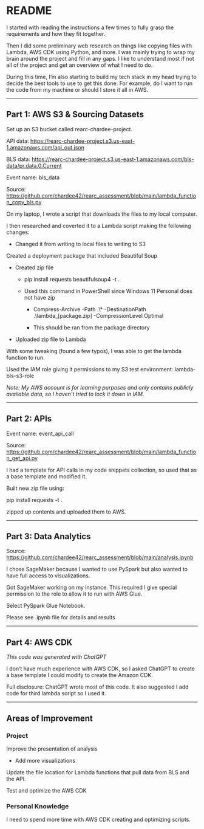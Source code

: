 
# README

I started with reading the instructions a few times to fully grasp the requirements and how they fit together. 

Then I did some preliminary web research on things like copying files with Lambda, AWS CDK using Python, and more. 
I was mainly trying to wrap my brain around the project and fill in any gaps. I like to understand most if not all of the project and get an overview of what I need to do.

During this time, I’m also starting to build my tech stack in my head trying to decide the best tools to use to get this done. For example, do I want to run the code from my machine or should I store it all in AWS.

***

## Part 1: AWS S3 & Sourcing Datasets

Set up an S3 bucket called rearc-chardee-project.

API data:
https://rearc-chardee-project.s3.us-east-1.amazonaws.com/api_out.json

BLS data:
https://rearc-chardee-project.s3.us-east-1.amazonaws.com/bls-data/pr.data.0.Current


Event name: bls_data

Source: https://github.com/chardee42/rearc_assessment/blob/main/lambda_function_copy_bls.py

On my laptop, I wrote a script that downloads the files to my local computer.

I then researched and coverted it to a Lambda script making the following changes:

- Changed it from writing to local files to writing to S3



Created a deployment package that included Beautiful Soup

- Created zip file

   - pip install requests beautifulsoup4 -t .

   - Used this command in PowerShell since Windows 11 Personal does not have zip

      - Compress-Archive -Path .\\\* -DestinationPath .\\lambda\_[package.zip] -CompressionLevel Optimal

      - This should be ran from the package directory

- Uploaded zip file to Lambda



With some tweaking (found a few typos), I was able to get the lambda function to run.

Used the IAM role giving it permissions to my S3 test environment: lambda-bls-s3-role



*Note: My AWS account is for learning purposes and only contains publicly available data, so I haven’t tried to lock it down in IAM.*


***


## Part 2: APIs
Event name: event_api_call

Source: https://github.com/chardee42/rearc_assessment/blob/main/lambda_function_get_api.py

I had a template for API calls in my code snippets collection, so used that as a base template and modified it.



Built new zip file using:

pip install requests -t .

zipped up contents and uploaded them to AWS.



***


## Part 3: Data Analytics

Source: https://github.com/chardee42/rearc_assessment/blob/main/analysis.ipynb

I chose SageMaker because I wanted to use PySpark but also wanted to have full access to visualizations.

Got SageMaker working on my instance. This required I give special permission to the role to allow it to run with AWS Glue. 

Select PySpark Glue Notebook.

Please see .ipynb file for details and results


***

## Part 4: AWS CDK

*This code was generated with ChatGPT*

I don’t have much experience with AWS CDK, so I asked ChatGPT to create a base template I could modify to create the Amazon CDK.

Full disclosure: ChatGPT wrote most of this code. It also suggested I add code for third lambda script so I used it.



***


## Areas of Improvement

### Project

Improve the presentation of analysis

- Add more visualizations

Update the file location for Lambda functions that pull data from BLS and the API.

Test and optimize the AWS CDK



### Personal Knowledge

I need to spend more time with AWS CDK creating and optimizing scripts.


